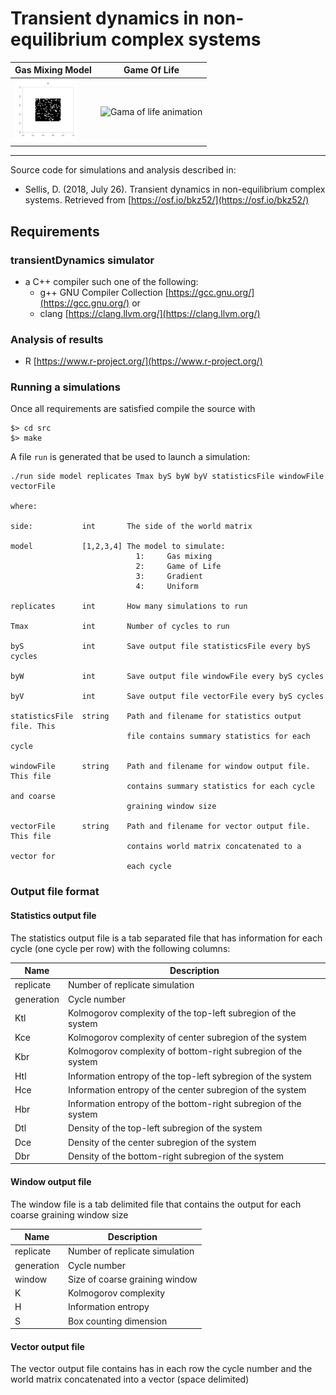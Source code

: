 # Transient dynamics in non-equilibrium complex systems


<center>

|Gas Mixing Model | Game Of Life |
|-----------------|--------------|
| <img src="ms/figs/GasMixingAnimation.gif" alt="Gas mixing animation" onerror="this.onerror=null;this.src='../../ms/figs/GasMixingAnimation.gif';" width="100" height="100" /> | <img src="ms/figs/GameOfLifeAnimation.gif" alt="Gama of life animation" onerror="this.onerror=null;this.src='../../ms/figs/GameOfLifeAnimation.gif';" width="100" height="100" />  |
</center>



<hr>

Source code for simulations and analysis described in:
- Sellis, D. (2018, July 26). Transient dynamics in non-equilibrium complex systems. Retrieved from [https://osf.io/bkz52/](https://osf.io/bkz52/)

## Requirements

### transientDynamics simulator
- a C++ compiler such one of the following:
  - g++ GNU Compiler Collection [https://gcc.gnu.org/](https://gcc.gnu.org/) or
  - clang [https://clang.llvm.org/](https://clang.llvm.org/)

### Analysis of results
- R [https://www.r-project.org/](https://www.r-project.org/)

### Running a simulations

Once all requirements are satisfied compile the source with

```
$> cd src
$> make
```

A file `run` is generated that be used to launch a simulation:

```
./run side model replicates Tmax byS byW byV statisticsFile windowFile vectorFile

where:

side:           int       The side of the world matrix

model           [1,2,3,4] The model to simulate:
                            1:     Gas mixing
                            2:     Game of Life
                            3:     Gradient
                            4:     Uniform

replicates      int       How many simulations to run

Tmax            int       Number of cycles to run

byS             int       Save output file statisticsFile every byS cycles

byW             int       Save output file windowFile every byS cycles

byV             int       Save output file vectorFile every byS cycles

statisticsFile  string    Path and filename for statistics output file. This
                          file contains summary statistics for each cycle

windowFile      string    Path and filename for window output file. This file
                          contains summary statistics for each cycle and coarse
                          graining window size

vectorFile      string    Path and filename for vector output file. This file
                          contains world matrix concatenated to a vector for
                          each cycle
```

### Output file format

#### Statistics output file

The statistics output file is a tab separated file that has information for each cycle (one cycle per row)
with the following columns:

|Name      | Description                                                      |
|----------|------------------------------------------------------------------|
|replicate | Number of replicate simulation                                   |
|generation| Cycle number                                                     |
|Ktl       | Kolmogorov complexity of the top-left subregion of the system    |
|Kce       | Kolmogorov complexity of center subregion of the system          |
|Kbr       | Kolmogorov complexity of bottom-right subregion of the system    |
|Htl       | Information entropy of the top-left sybregion of the system      |
|Hce       | Information entropy of the center subregion of the system        |
|Hbr       | Information entropy of the bottom-right subregion of the system  |
|Dtl       | Density of the top-left subregion of the system                  |
|Dce       | Density of the center subregion of the system                    |
|Dbr       | Density of the bottom-right subregion of the system              |

#### Window output file
The window file is a tab delimited file that contains the output for each coarse graining window size

|Name      | Description                    |
|----------|--------------------------------|
|replicate | Number of replicate simulation |
|generation| Cycle number                   |
|window    | Size of coarse graining window |
|K         | Kolmogorov complexity          |
|H         | Information entropy            |
|S         | Box counting dimension         |

#### Vector output file
The vector output file contains has in each row the cycle number and the world matrix concatenated into a vector (space delimited)
